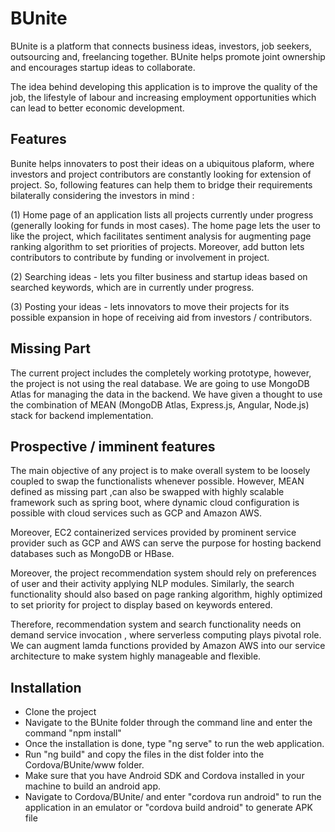 # BUnite
BUnite is a platform that connects business ideas, investors, job seekers, outsourcing and, freelancing together. BUnite helps promote joint ownership and encourages startup ideas to collaborate.

The idea behind developing this application is to improve the quality of the job, the lifestyle of labour and increasing employment opportunities which can lead to better economic development.

## Features
Bunite helps innovaters to post their ideas on a ubiquitous plaform,
where investors and project contributors are constantly looking for extension of project.
So, following features can help them to bridge their requirements
bilaterally considering the investors in mind :

(1) Home page of an application lists all projects currently under progress (generally looking for funds in most cases).
    The home page lets the user to like the project, which facilitates sentiment analysis for augmenting page ranking algorithm to set priorities of projects.
    Moreover, add button lets contributors to contribute by funding or involvement in project.
     
(2) Searching ideas - lets you filter business and startup ideas based on searched keywords, which are in currently under progress.

(3) Posting your ideas - lets innovators to move their projects for its possible expansion in hope of receiving aid
    from investors / contributors.
          
## Missing Part
The current project includes the completely working prototype, however, the project is not using the real database. We are going to use MongoDB Atlas for managing the data in the backend. We have given a thought to use the combination of MEAN (MongoDB Atlas, Express.js, Angular, Node.js) stack for backend implementation.

## Prospective / imminent features

The main objective of any project is to make overall system to be loosely coupled 
to swap the functionalists whenever possible. However, MEAN defined as missing part ,can also
be swapped with highly scalable framework such as spring boot, where dynamic cloud configuration is
possible with cloud services such as GCP and Amazon AWS.

Moreover, EC2 containerized services provided by prominent service provider such as GCP and AWS
can serve the purpose for hosting backend databases such as MongoDB or HBase.

Moreover, the project recommendation system should rely on preferences of user and their activity
applying NLP modules. Similarly, the search functionality should also based on page ranking algorithm,
highly optimized to set priority for project to display based on keywords entered.

Therefore, recommendation system and search functionality needs on demand service
invocation , where serverless computing plays pivotal role. We can augment lamda functions
provided by Amazon AWS into our service architecture to make system highly manageable and flexible.  

## Installation
* Clone the project
* Navigate to the BUnite folder through the command line and enter the command "npm install"
* Once the installation is done, type "ng serve" to run the web application.
* Run "ng build" and copy the files in the dist folder into the Cordova/BUnite/www folder.
* Make sure that you have Android SDK and Cordova installed in your machine to build an android app.
* Navigate to Cordova/BUnite/ and enter "cordova run android" to run the application in an emulator or "cordova build android" to generate APK file

